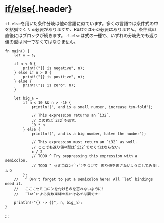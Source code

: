 # [if/else](#ifelse){.header}

`if-else`を用いた条件分岐は他の言語に似ています。多くの言語では条件式の中を括弧でくくる必要がありますが、Rustではその必要はありません。条件式の直後にはブロックが続きます。`if-else`は式の一種で、いずれの分岐先でも返り値の型は同一でなくてはなりません。

    fn main() {
        let n = 5;

        if n < 0 {
            print!("{} is negative", n);
        } else if n > 0 {
            print!("{} is positive", n);
        } else {
            print!("{} is zero", n);
        }

        let big_n =
            if n < 10 && n > -10 {
                println!(", and is a small number, increase ten-fold");

                // This expression returns an `i32`.
                // この式は`i32`を返す。
                10 * n
            } else {
                println!(", and is a big number, halve the number");

                // This expression must return an `i32` as well.
                // ここでも返り値の型は`i32`でなくてはならない。
                n / 2
                // TODO ^ Try suppressing this expression with a semicolon.
                // TODO ^ セミコロン(`;`)をつけて、返り値を返さないようにしてみましょう
            };
        //   ^ Don't forget to put a semicolon here! All `let` bindings need it.
        //   ここにセミコロンを付けるのを忘れないように!
        //   `let`による変数束縛の際には必ず必要です!

        println!("{} -> {}", n, big_n);
    }
:::

